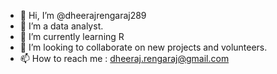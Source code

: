 - 👋 Hi, I’m @dheerajrengaraj289
- 👀 I’m a data analyst.
- 🌱 I’m currently learning R
- 💞️ I’m looking to collaborate on new projects and volunteers.
- 📫 How to reach me : dheeraj.rengaraj@gmail.com

<!---
dheerajrengaraj289/dheerajrengaraj289 is a ✨ special ✨ repository because its `README.md` (this file) appears on your GitHub profile.
You can click the Preview link to take a look at your changes.
--->
